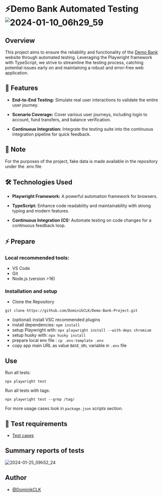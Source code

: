 # ⚡️Demo Bank Automated Testing ![2024-01-10_06h29_59](https://github.com/DominikCLK/Demo-Bank-Project/assets/75272795/81fe3253-f181-42b8-80dc-df17fc432083)

## Overview

This project aims to ensure the reliability and functionality of the [Demo Bank](https://demo-bank.vercel.app/) website through automated testing. Leveraging the Playwright framework with TypeScript, we strive to streamline the testing process, catching potential issues early on and maintaining a robust and error-free web application.

## 🚀 Features

- **End-to-End Testing:** Simulate real user interactions to validate the entire user journey.

- **Scenario Coverage:** Cover various user journeys, including login to account, fund transfers, and balance verification.

- **Continuous Integration:** Integrate the testing suite into the continuous integration pipeline for quick feedback.

## 💬 Note

For the purposes of the project, fake data is made available in the repository under the .env file

## 🛠 Technologies Used

- **Playwright Framework:** A powerful automation framework for browsers.

- **TypeScript:** Enhance code readability and maintainability with strong typing and modern features.

- **Continuous Integration (CI):** Automate testing on code changes for a continuous feedback loop.

## ⚡️ Prepare

### Local recommended tools:

- VS Code
- Git
- Node.js (version >16)

### Installation and setup

- Clone the Repository

```
git clone https://github.com/DominikCLK/Demo-Bank-Project.git
```

- (optional) install VSC recommended plugins
- install dependencies: `npm install`
- setup Playwright with: `npx playwright install --with-deps chromium`
- setup husky with: `npx husky install`
- prepare local env file : `cp .env-template .env`
- copy app main URL as value `BASE_URL` variable in `.env` file

## Use

Run all tests:

```
npx playwright test
```

Run all tests with tags:

```
npx playwright test --grep /tag/
```

For more usage cases look in `package.json` scripts section.

## 🔗 Test requirements

- [Test cases](https://docs.google.com/spreadsheets/d/1RqqELBk0kdBnF3xazXMpz79Zdp9VXOKEjNhC_aKY__8/edit?usp=sharing)

##  Summary reports of tests

![2024-01-25_09h52_24](https://github.com/DominikCLK/Demo-Bank-Project/assets/75272795/29a393b8-dc80-4afc-aa65-c47bf65c326d)


## Author

- [@DominikCLK](https://github.com/DominikCLK)
